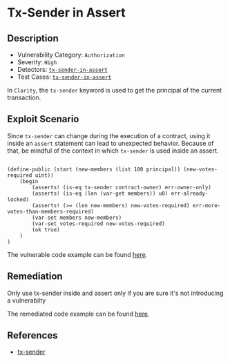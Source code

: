 # Tx-Sender in Assert
## Description
- Vulnerability Category: `Authorization`
- Severity: `High`
- Detectors: [`tx-sender-in-assert`](https://github.com/CoinFabrik/stacy/blob/main/src/stacy_analyzer/detectors/TxSenderInAssert.py)
- Test Cases: [`tx-sender-in-assert`](https://github.com/CoinFabrik/stacy/tree/main/tests/tx_sender_in_assert)

In `Clarity`, the `tx-sender` keyword is used to get the principal of the current transaction. 

## Exploit Scenario


Since `tx-sender` can change during the execution of a contract, using it inside an `assert` statement can lead to unexpected behavior. Because of that, be mindful of the context in which `tx-sender` is used inside an assert.

```clarity

(define-public (start (new-members (list 100 principal)) (new-votes-required uint))
	(begin
		(asserts! (is-eq tx-sender contract-owner) err-owner-only)
		(asserts! (is-eq (len (var-get members)) u0) err-already-locked)
		(asserts! (>= (len new-members) new-votes-required) err-more-votes-than-members-required)
		(var-set members new-members)
		(var-set votes-required new-votes-required)
		(ok true)
	)
)

```


The vulnerable code example can be found [here](https://github.com/CoinFabrik/stacy/blob/main/tests/tx_sender_in_assert/vulnerable-example/tx_sender.clar).

## Remediation

Only use tx-sender inside and assert only if you are sure it's not introducing a vulnerabilty 

The remediated code example can be found [here](https://github.com/CoinFabrik/stacy/blob/main/tests/tx_sender_in_assert/remediated-example/tx_sender.clar).


## References
- [tx-sender](https://docs.stacks.co/clarity/keywords#tx-sender)
